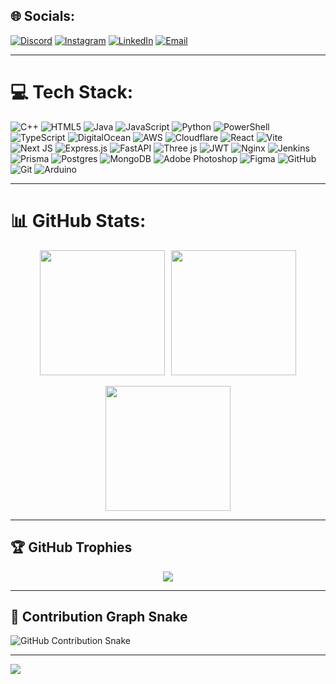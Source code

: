 ## 🌐 Socials:
[![Discord](https://img.shields.io/badge/Discord-%237289DA.svg?logo=discord&logoColor=white)](https://discord.gg/death.xi11)
[![Instagram](https://img.shields.io/badge/Instagram-%23E4405F.svg?logo=Instagram&logoColor=white)](https://instagram.com/hardik.xi11)
[![LinkedIn](https://img.shields.io/badge/LinkedIn-%230077B5.svg?logo=linkedin&logoColor=white)](https://www.linkedin.com/in/hardik-kumar-83016b331/)
[![Email](https://img.shields.io/badge/Email-D14836?logo=gmail&logoColor=white)](mailto:hardikkumarpro0005@gmail.com)

---

# 💻 Tech Stack:
![C++](https://img.shields.io/badge/c++-%2300599C.svg?style=for-the-badge&logo=c%2B%2B&logoColor=white)
![HTML5](https://img.shields.io/badge/html5-%23E34F26.svg?style=for-the-badge&logo=html5&logoColor=white)
![Java](https://img.shields.io/badge/java-%23ED8B00.svg?style=for-the-badge&logo=openjdk&logoColor=white)
![JavaScript](https://img.shields.io/badge/javascript-%23323330.svg?style=for-the-badge&logo=javascript&logoColor=%23F7DF1E)
![Python](https://img.shields.io/badge/python-3670A0?style=for-the-badge&logo=python&logoColor=ffdd54)
![PowerShell](https://img.shields.io/badge/PowerShell-%235391FE.svg?style=for-the-badge&logo=powershell&logoColor=white)
![TypeScript](https://img.shields.io/badge/typescript-%23007ACC.svg?style=for-the-badge&logo=typescript&logoColor=white)
![DigitalOcean](https://img.shields.io/badge/DigitalOcean-%230167ff.svg?style=for-the-badge&logo=digitalOcean&logoColor=white)
![AWS](https://img.shields.io/badge/AWS-%23FF9900.svg?style=for-the-badge&logo=amazon-aws&logoColor=white)
![Cloudflare](https://img.shields.io/badge/Cloudflare-F38020?style=for-the-badge&logo=Cloudflare&logoColor=white)
![React](https://img.shields.io/badge/react-%2320232a.svg?style=for-the-badge&logo=react&logoColor=%2361DAFB)
![Vite](https://img.shields.io/badge/vite-%23646CFF.svg?style=for-the-badge&logo=vite&logoColor=white)
![Next JS](https://img.shields.io/badge/Next-black?style=for-the-badge&logo=next.js&logoColor=white)
![Express.js](https://img.shields.io/badge/express.js-%23404d59.svg?style=for-the-badge&logo=express&logoColor=%2361DAFB)
![FastAPI](https://img.shields.io/badge/FastAPI-005571?style=for-the-badge&logo=fastapi)
![Three js](https://img.shields.io/badge/threejs-black?style=for-the-badge&logo=three.js&logoColor=white)
![JWT](https://img.shields.io/badge/JWT-black?style=for-the-badge&logo=JSON%20web%20tokens)
![Nginx](https://img.shields.io/badge/nginx-%23009639.svg?style=for-the-badge&logo=nginx&logoColor=white)
![Jenkins](https://img.shields.io/badge/jenkins-%232C5263.svg?style=for-the-badge&logo=jenkins&logoColor=white)
![Prisma](https://img.shields.io/badge/Prisma-3982CE?style=for-the-badge&logo=Prisma&logoColor=white)
![Postgres](https://img.shields.io/badge/postgres-%23316192.svg?style=for-the-badge&logo=postgresql&logoColor=white)
![MongoDB](https://img.shields.io/badge/MongoDB-%234ea94b.svg?style=for-the-badge&logo=mongodb&logoColor=white)
![Adobe Photoshop](https://img.shields.io/badge/adobe%20photoshop-%2331A8FF.svg?style=for-the-badge&logo=adobe%20photoshop&logoColor=white)
![Figma](https://img.shields.io/badge/figma-%23F24E1E.svg?style=for-the-badge&logo=figma&logoColor=white)
![GitHub](https://img.shields.io/badge/github-%23121011.svg?style=for-the-badge&logo=github&logoColor=white)
![Git](https://img.shields.io/badge/git-%23F05033.svg?style=for-the-badge&logo=git&logoColor=white)
![Arduino](https://img.shields.io/badge/-Arduino-00979D?style=for-the-badge&logo=Arduino&logoColor=white)

---

# 📊 GitHub Stats:

<div align="center">
  <div style="display: flex; justify-content: center; gap: 10px;">
    <img src="https://github-readme-stats.vercel.app/api?username=Hardik-Kumar0005&theme=dark&bg_color=000000&title_color=00aaff&text_color=ffffff&hide_border=false&include_all_commits=true&count_private=true" height="200"/>
    <img src="https://streak-stats.demolab.com?user=Hardik-Kumar0005&theme=dark&background=000000&ring=00aaff&fire=00aaff&currStreakLabel=00aaff&sideNums=ffffff&sideLabels=ffffff" height="200"/>
  </div>
  <br/>
  <img src="https://github-readme-stats.vercel.app/api/top-langs/?username=Hardik-Kumar0005&theme=dark&bg_color=000000&title_color=00aaff&text_color=ffffff&hide_border=false&layout=compact" height="200"/>
</div>

---

## 🏆 GitHub Trophies
<div align="center">
  <img src="https://github-profile-trophy.vercel.app/?username=Hardik-Kumar0005&theme=darkhub&no-frame=false&margin-w=4&title_color=00aaff&text_color=ffffff&bg_color=000000" />
</div>

---

## 🐍 Contribution Graph Snake
![GitHub Contribution Snake](https://raw.githubusercontent.com/Hardik-Kumar0005/Hardik-Kumar0005/output/snake.gif)

---

[![](https://visitcount.itsvg.in/api?id=Hardik-Kumar0005&icon=7&color=11)](https://visitcount.itsvg.in)

<!-- Proudly created with GPRM ( https://gprm.itsvg.in ) -->
